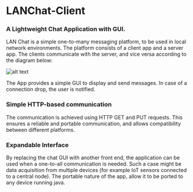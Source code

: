 # LANChat-Client

### A Lightweight Chat Application with GUI. 

LAN Chat is a simple one-to-many messaging platform, to be used in local network environments. The platform consists of a client app and a server app. The clients communicate with the server, and vice versa according to the diagram below:

![alt text](https://github.com/petros94/LANChat-Client/blob/master/docs/Node%20Diagram.png-)

The App provides a simple GUI to display and send messages. In case of a connection drop, the user is notified. 

### Simple HTTP-based communication

The communication is achieved using HTTP GET and PUT requests. This ensures a reliable and portable communication, and allows compatibility between different platforms.

### Expandable Interface

By replacing the chat GUI with another front end, the application can be used when a one-to-all communication is needed. Such a case might be data acquisition from multiple devices (for example IoT sensors connected to a central node). The portable nature of the app, allow it to be ported to any device running java.
